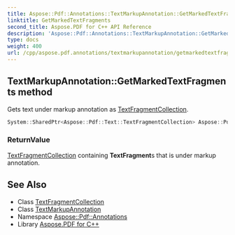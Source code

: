 ```yaml
---
title: Aspose::Pdf::Annotations::TextMarkupAnnotation::GetMarkedTextFragments method
linktitle: GetMarkedTextFragments
second_title: Aspose.PDF for C++ API Reference
description: 'Aspose::Pdf::Annotations::TextMarkupAnnotation::GetMarkedTextFragments method. Gets text under markup annotation as TextFragmentCollection in C++.'
type: docs
weight: 400
url: /cpp/aspose.pdf.annotations/textmarkupannotation/getmarkedtextfragments/
---
```

## TextMarkupAnnotation::GetMarkedTextFragments method


Gets text under markup annotation as [TextFragmentCollection](../).

```cpp
System::SharedPtr<Aspose::Pdf::Text::TextFragmentCollection> Aspose::Pdf::Annotations::TextMarkupAnnotation::GetMarkedTextFragments()
```


### ReturnValue

[TextFragmentCollection](../) containing **TextFragment**s that is under markup annotation.

## See Also

* Class [TextFragmentCollection](../../../aspose.pdf.text/textfragmentcollection/)
* Class [TextMarkupAnnotation](../)
* Namespace [Aspose::Pdf::Annotations](../../)
* Library [Aspose.PDF for C++](../../../)
